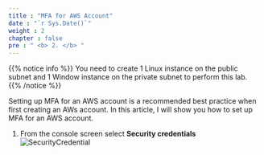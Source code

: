 ```yaml
---
title : "MFA for AWS Account"
date : "`r Sys.Date()`"
weight : 2
chapter : false
pre : " <b> 2. </b> "
---
```


{{% notice info %}}
You need to create 1 Linux instance on the public subnet and 1 Window instance on the private subnet to perform this lab.
{{% /notice %}}

Setting up MFA for an AWS account is a recommended best practice when first creating an AWs account. In this article, I will show you how to set up MFA for an AWS account.

1. From the console screen select **Security credentials**
![SecurityCredential](/images/1.ExploreAWSService/2.MFAforAWSAccount/securitity-credential.png)



